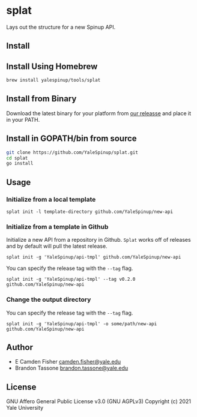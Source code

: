 # splat

Lays out the structure for a new Spinup API.

## Install

## Install Using Homebrew

```bash
brew install yalespinup/tools/splat
```

## Install from Binary

Download the latest binary for your platform from [our releasse](https://github.com/YaleSpinup/splat/releases) and place it in your PATH.

## Install in GOPATH/bin from source

```bash
git clone https://github.com/YaleSpinup/splat.git
cd splat
go install
```

## Usage
### Initialize from a local template

`splat init -l template-directory github.com/YaleSpinup/new-api`

### Initialize from a template in Github

Initialize a new API from a repository in Github.  `Splat` works off of releases and by default will pull the latest release.

`splat init -g 'YaleSpinup/api-tmpl' github.com/YaleSpinup/new-api`

 You can specify the release tag with the `--tag` flag.

 `splat init -g 'YaleSpinup/api-tmpl' --tag v0.2.0 github.com/YaleSpinup/new-api`

### Change the output directory

 You can specify the release tag with the `--tag` flag.

 `splat init -g 'YaleSpinup/api-tmpl' -o some/path/new-api github.com/YaleSpinup/new-api`

## Author

* E Camden Fisher <camden.fisher@yale.edu>
* Brandon Tassone <brandon.tassone@yale.edu>

## License

GNU Affero General Public License v3.0 (GNU AGPLv3)
Copyright (c) 2021 Yale University
